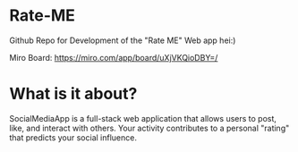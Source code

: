 # Rate-ME

Github Repo for Development of the "Rate ME" Web app
hei:)

Miro Board:
  https://miro.com/app/board/uXjVKQioDBY=/


# What is it about?
SocialMediaApp is a full-stack web application that allows users to post, like, and interact with others. Your activity contributes to a personal "rating" that predicts your social influence.
